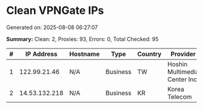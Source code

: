 # Clean VPNGate IPs
Generated on: 2025-08-08 06:27:07

**Summary:** Clean: 2, Proxies: 93, Errors: 0, Total Checked: 95

| # | IP Address | Hostname | Type | Country | Provider |
|---|------------|----------|------|---------|----------|
| 1 | 122.99.21.46 | N/A | Business | TW | Hoshin Multimedia Center Inc. |
| 2 | 14.53.132.218 | N/A | Business | KR | Korea Telecom |
